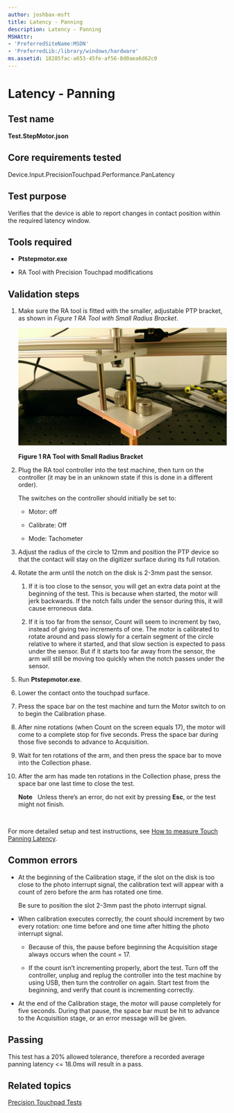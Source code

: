 ```yaml
---
author: joshbax-msft
title: Latency - Panning
description: Latency - Panning
MSHAttr:
- 'PreferredSiteName:MSDN'
- 'PreferredLib:/library/windows/hardware'
ms.assetid: 18285fac-a653-45fe-af56-8d0aea6d62c0
---
```


# Latency - Panning


## Test name


**Test.StepMotor.json**

## Core requirements tested


Device.Input.PrecisionTouchpad.Performance.PanLatency

## Test purpose


Verifies that the device is able to report changes in contact position within the required latency window.

## Tools required


-   **Ptstepmotor.exe**

-   RA Tool with Precision Touchpad modifications

## Validation steps


1.  Make sure the RA tool is fitted with the smaller, adjustable PTP bracket, as shown in *Figure 1 RA Tool with Small Radius Bracket*.

    ![ra tool small radius bracket](images/hck-winb-ra-tool-smallradiusbracket.jpg)

    **Figure 1 RA Tool with Small Radius Bracket**

2.  Plug the RA tool controller into the test machine, then turn on the controller (it may be in an unknown state if this is done in a different order).

    The switches on the controller should initially be set to:

    -   Motor: off

    -   Calibrate: Off

    -   Mode: Tachometer

3.  Adjust the radius of the circle to 12mm and position the PTP device so that the contact will stay on the digitizer surface during its full rotation.

4.  Rotate the arm until the notch on the disk is 2-3mm past the sensor.

    1.  If it is too close to the sensor, you will get an extra data point at the beginning of the test. This is because when started, the motor will jerk backwards. If the notch falls under the sensor during this, it will cause erroneous data.

    2.  If it is too far from the sensor, Count will seem to increment by two, instead of giving two increments of one. The motor is calibrated to rotate around and pass slowly for a certain segment of the circle relative to where it started, and that slow section is expected to pass under the sensor. But if it starts too far away from the sensor, the arm will still be moving too quickly when the notch passes under the sensor.

5.  Run **Ptstepmotor.exe**.

6.  Lower the contact onto the touchpad surface.

7.  Press the space bar on the test machine and turn the Motor switch to on to begin the Calibration phase.

8.  After nine rotations (when Count on the screen equals 17), the motor will come to a complete stop for five seconds. Press the space bar during those five seconds to advance to Acquisition.

9.  Wait for ten rotations of the arm, and then press the space bar to move into the Collection phase.

10. After the arm has made ten rotations in the Collection phase, press the space bar one last time to close the test.

    **Note**  
    Unless there’s an error, do not exit by pressing **Esc**, or the test might not finish.

     

For more detailed setup and test instructions, see [How to measure Touch Panning Latency](how-to-measure-touch-panning-latency-win81.md).

## Common errors


-   At the beginning of the Calibration stage, if the slot on the disk is too close to the photo interrupt signal, the calibration text will appear with a count of zero before the arm has rotated one time.

    Be sure to position the slot 2-3mm past the photo interrupt signal.

-   When calibration executes correctly, the count should increment by two every rotation: one time before and one time after hitting the photo interrupt signal.

    -   Because of this, the pause before beginning the Acquisition stage always occurs when the count = 17.

    -   If the count isn’t incrementing properly, abort the test. Turn off the controller, unplug and replug the controller into the test machine by using USB, then turn the controller on again. Start test from the beginning, and verify that count is incrementing correctly.

-   At the end of the Calibration stage, the motor will pause completely for five seconds. During that pause, the space bar must be hit to advance to the Acquisition stage, or an error message will be given.

## Passing


This test has a 20% allowed tolerance, therefore a recorded average panning latency &lt;= 18.0ms will result in a pass.

## Related topics


[Precision Touchpad Tests](precision-touchpad-tests.md)

 

 







